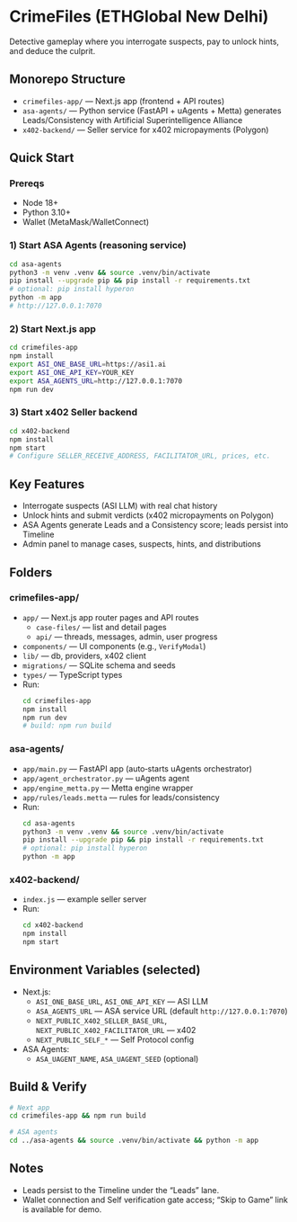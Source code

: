# CrimeFiles (ETHGlobal New Delhi)

Detective gameplay where you interrogate suspects, pay to unlock hints, and deduce the culprit.

## Monorepo Structure

- `crimefiles-app/` — Next.js app (frontend + API routes)
- `asa-agents/` — Python service (FastAPI + uAgents + Metta) generates Leads/Consistency with Artificial Superintelligence Alliance
- `x402-backend/` — Seller service for x402 micropayments (Polygon)

## Quick Start

### Prereqs
- Node 18+
- Python 3.10+
- Wallet (MetaMask/WalletConnect)

### 1) Start ASA Agents (reasoning service)
```bash
cd asa-agents
python3 -m venv .venv && source .venv/bin/activate
pip install --upgrade pip && pip install -r requirements.txt
# optional: pip install hyperon
python -m app
# http://127.0.0.1:7070
```

### 2) Start Next.js app
```bash
cd crimefiles-app
npm install
export ASI_ONE_BASE_URL=https://asi1.ai
export ASI_ONE_API_KEY=YOUR_KEY
export ASA_AGENTS_URL=http://127.0.0.1:7070
npm run dev
```

### 3) Start x402 Seller backend
```bash
cd x402-backend
npm install
npm start
# Configure SELLER_RECEIVE_ADDRESS, FACILITATOR_URL, prices, etc.
```

## Key Features
- Interrogate suspects (ASI LLM) with real chat history
- Unlock hints and submit verdicts (x402 micropayments on Polygon)
- ASA Agents generate Leads and a Consistency score; leads persist into Timeline
- Admin panel to manage cases, suspects, hints, and distributions

## Folders

### crimefiles-app/
- `app/` — Next.js app router pages and API routes
  - `case-files/` — list and detail pages
  - `api/` — threads, messages, admin, user progress
- `components/` — UI components (e.g., `VerifyModal`)
- `lib/` — db, providers, x402 client
- `migrations/` — SQLite schema and seeds
- `types/` — TypeScript types
- Run:
  ```bash
  cd crimefiles-app
  npm install
  npm run dev
  # build: npm run build
  ```

### asa-agents/
- `app/main.py` — FastAPI app (auto‑starts uAgents orchestrator)
- `app/agent_orchestrator.py` — uAgents agent
- `app/engine_metta.py` — Metta engine wrapper
- `app/rules/leads.metta` — rules for leads/consistency
- Run:
  ```bash
  cd asa-agents
  python3 -m venv .venv && source .venv/bin/activate
  pip install --upgrade pip && pip install -r requirements.txt
  # optional: pip install hyperon
  python -m app
  ```

### x402-backend/
- `index.js` — example seller server
- Run:
  ```bash
  cd x402-backend
  npm install
  npm start
  ```

## Environment Variables (selected)
- Next.js:
  - `ASI_ONE_BASE_URL`, `ASI_ONE_API_KEY` — ASI LLM
  - `ASA_AGENTS_URL` — ASA service URL (default `http://127.0.0.1:7070`)
  - `NEXT_PUBLIC_X402_SELLER_BASE_URL`, `NEXT_PUBLIC_X402_FACILITATOR_URL` — x402
  - `NEXT_PUBLIC_SELF_*` — Self Protocol config
- ASA Agents:
  - `ASA_UAGENT_NAME`, `ASA_UAGENT_SEED` (optional)

## Build & Verify
```bash
# Next app
cd crimefiles-app && npm run build

# ASA agents
cd ../asa-agents && source .venv/bin/activate && python -m app
```

## Notes
- Leads persist to the Timeline under the “Leads” lane.
- Wallet connection and Self verification gate access; “Skip to Game” link is available for demo.
